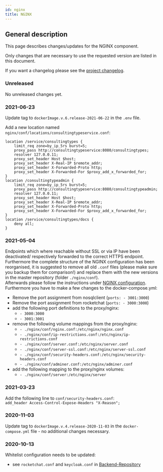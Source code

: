 ```yaml
---
id: nginx
title: NGINX
---
```


## General description

This page describes changes/updates for the NGINX component.

Only changes that are necessary to use the requested version are listed in this document.

If you want a changelog please see the [project changelog](https://github.com/CaritasDeutschland/caritas-onlineBeratung-nginx/blob/master/CHANGELOG.md).

### Unreleased

No unreleased changes yet.

### 2021-06-23

Update tag to `dockerImage.v.6.release-2021-06-22` in the `.env` file.

Add a new location named `nginx/conf/locations/consultingtypeservice.conf`:
```# ConsultingTypeService
location /service/consultingtypes {
    limit_req zone=by_ip_5rs burst=5;
    proxy_pass http://consultingtypeservice:8080/consultingtypes;
    resolver 127.0.0.11;
    proxy_set_header Host $host;
    proxy_set_header X-Real-IP $remote_addr;
    proxy_set_header X-Forwarded-Proto http;
    proxy_set_header X-Forwarded-For $proxy_add_x_forwarded_for;
}
location /consultingtypeadmin {
    limit_req zone=by_ip_5rs burst=5;
    proxy_pass http://consultingtypeservice:8080/consultingtypeadmin;
    resolver 127.0.0.11;
    proxy_set_header Host $host;
    proxy_set_header X-Real-IP $remote_addr;
    proxy_set_header X-Forwarded-Proto http;
    proxy_set_header X-Forwarded-For $proxy_add_x_forwarded_for;
}
location /service/consultingtypes/docs {
    deny all;
}
```

### 2021-05-04

Endpoints which where reachable without SSL or via IP have been deactivated/ respectively forwarded to the correct HTTPS endpoint.
Furthermore the complete structure of the NGINX configuration has been reorganised, it is suggested to remove all old `.conf` files (please make sure you backup them for comparison!) and replace them with the new versions in the master repository (folder `./nginx/conf`). \
Afterwards please follow the instructions under [NGINX configuration](../backend/nginx.md). \
Furthermore you have to make a few changes to the docker-compose.yml:
- Remove the port assignment from nosqlclient (`ports: - 3001:3000`)
- Remove the port assignment from rocketchat (`ports: - 3000:3000`)
- add the following port definitions to the proxy/nginx:
  - `- 3000:3000`
  - `- 3001:3001`
- remove the following volume mappings from the proxy/nginx:
  - `- ./nginx/conf/nginx.conf:/etc/nginx/nginx.conf`
  - `- ./nginx/conf/ip-restrictions.conf:/etc/nginx/ip-restrictions.conf`
  - `- ./nginx/conf/server.conf:/etc/nginx/server.conf`
  - `- ./nginx/conf/server-ssl.conf:/etc/nginx/server-ssl.conf`
  - `- ./nginx/conf/security-headers.conf:/etc/nginx/security-headers.conf`
  - `- ./nginx/conf/adminer.conf:/etc/nginx/adminer.conf`
- add the following mapping to the proxy/nginx volumes:
  - `- ./nginx/conf/server:/etc/nginx/server`

### 2021-03-23

Add the following line to `conf/security-headers.conf`:  
`add_header Access-Control-Expose-Headers "X-Reason";`

### 2020-11-03

Update tag to `dockerImage.v.4.release-2020-11-03` in the `docker-compose.yml` file - no additional changes necessary.

### 2020-10-13

Whitelist configuration needs to be updated:
 - see `rocketchat.conf` and `keycloak.conf` in [Backend-Repository](https://github.com/CaritasDeutschland/caritas-onlineBeratung-backend/tree/master/nginx/conf/locations)
